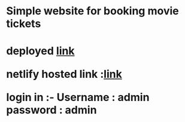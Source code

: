 <h1>Simple website for booking movie tickets <h1>

deployed 
<a href="https://ismailummer.github.io/bookYourMovie/">link </a> 

netlify hosted link :<a href="https://bookyourmovie1.netlify.app">link </a> 

login in :-
Username : admin
password : admin
